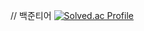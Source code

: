 // 백준티어 
[![Solved.ac Profile](http://mazassumnida.wtf/api/mini/generate_badge?boj=lzns960)](https://solved.ac/lzns960/)